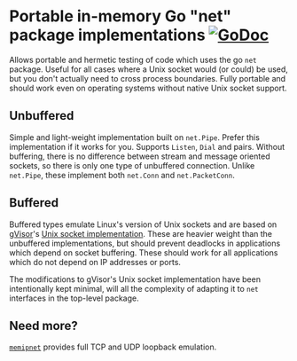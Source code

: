 # Portable in-memory Go "net" package implementations [![GoDoc](https://godoc.org/github.com/iangudger/memnet?status.png)](https://godoc.org/github.com/iangudger/memnet)

Allows portable and hermetic testing of code which uses the go `net` package. Useful for all cases where a Unix socket would (or could) be used, but you don't actually need to cross process boundaries. Fully portable and should work even on operating systems without native Unix socket support.

## Unbuffered
Simple and light-weight implementation built on `net.Pipe`. Prefer this implementation if it works for you. Supports `Listen`, `Dial` and pairs. Without buffering, there is no difference between stream and message oriented sockets, so there is only one type of unbuffered connection. Unlike `net.Pipe`, these implement both `net.Conn` and `net.PacketConn`.

## Buffered
Buffered types emulate Linux's version of Unix sockets and are based on [gVisor](https://gvisor.dev)'s [Unix socket implementation](https://cs.opensource.google/gvisor/gvisor/+/master:pkg/sentry/socket/unix/). These are heavier weight than the unbuffered implementations, but should prevent deadlocks in applications which depend on socket buffering. These should work for all applications which do not depend on IP addresses or ports.

The modifications to gVisor's Unix socket implementation have been intentionally kept minimal, will all the complexity of adapting it to `net` interfaces in the top-level package.

## Need more?
[`memipnet`](https://github.com/iangudger/memipnet) provides full TCP and UDP loopback emulation.

